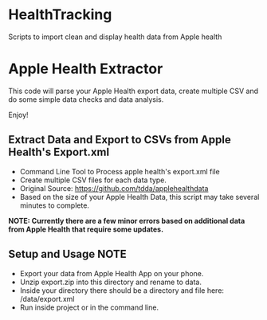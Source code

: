 # HealthTracking
Scripts to import clean and display health data from Apple health


# Apple Health Extractor
This code will parse your Apple Health export data, create multiple CSV and do some simple data checks and data analysis. 

Enjoy!

## Extract Data and Export to CSVs from Apple Health's Export.xml
* Command Line Tool to Process apple health's export.xml file 
* Create multiple CSV files for each data type. 
* Original Source: https://github.com/tdda/applehealthdata
* Based on the size of your Apple Health Data, this script may take several minutes to complete.

**NOTE: Currently there are a few minor errors based on additional data from Apple Health that require some updates.**

## Setup and Usage NOTE

* Export your data from Apple Health App on your phone. 
* Unzip export.zip into this directory and rename to data. 
* Inside your directory there should be a directory and file here: /data/export.xml
* Run inside project or in the command line.
